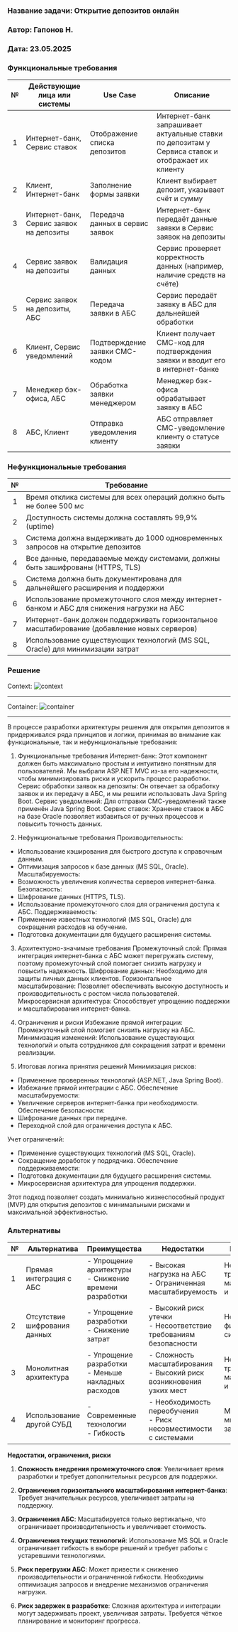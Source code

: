 ### <a name="_b7urdng99y53"></a>**Название задачи: Открытие депозитов онлайн** 
### <a name="_hjk0fkfyohdk"></a>**Автор: Гапонов Н.**
### <a name="_uanumrh8zrui"></a>**Дата: 23.05.2025**
### <a name="_3bfxc9a45514"></a>**Функциональные требования**

| **№** | **Действующие лица или системы**         | **Use Case**                    | **Описание**                                                                                      |
| :---: | ---------------------------------------- | ------------------------------- | ------------------------------------------------------------------------------------------------- |
|   1   | Интернет-банк, Сервис ставок             | Отображение списка депозитов    | Интернет-банк запрашивает актуальные ставки по депозитам у Сервиса ставок и отображает их клиенту |
|   2   | Клиент, Интернет-банк                    | Заполнение формы заявки         | Клиент выбирает депозит, указывает счёт и сумму                                                   |
|   3   | Интернет-банк, Сервис заявок на депозиты | Передача данных в сервис заявок | Интернет-банк передаёт данные заявки в Сервис заявок на депозиты                                  |
|   4   | Сервис заявок на депозиты                | Валидация данных                | Сервис проверяет корректность данных (например, наличие средств на счёте)                         |
|   5   | Сервис заявок на депозиты, АБС           | Передача заявки в АБС           | Сервис передаёт заявку в АБС для дальнейшей обработки                                             |
|   6   | Клиент, Сервис уведомлений               | Подтверждение заявки СМС-кодом  | Клиент получает СМС-код для подтверждения заявки и вводит его в интернет-банке                    |
|   7   | Менеджер бэк-офиса, АБС                  | Обработка заявки менеджером     | Менеджер бэк-офиса обрабатывает заявку в АБС                                                      |
|   8   | АБС, Клиент                              | Отправка уведомления клиенту    | АБС отправляет СМС-уведомление клиенту о статусе заявки                                           |

### <a name="_u8xz25hbrgql"></a>**Нефункциональные требования**

| **№** | **Требование**                                                                               |
| :---: | -------------------------------------------------------------------------------------------- |
|   1   | Время отклика системы для всех операций должно быть не более 500 мс                          |
|   2   | Доступность системы должна составлять 99,9% (uptime)                                         |
|   3   | Система должна выдерживать до 1000 одновременных запросов на открытие депозитов              |
|   4   | Все данные, передаваемые между системами, должны быть зашифрованы (HTTPS, TLS)               |
|   5   | Система должна быть документирована для дальнейшего расширения и поддержки                   |
|   6   | Использование промежуточного слоя между интернет-банком и АБС для снижения нагрузки на АБС   |
|   7   | Интернет-банк должен поддерживать горизонтальное масштабирование (добавление новых серверов) |
|   8   | Использование существующих технологий (MS SQL, Oracle) для минимизации затрат                |


### <a name="_qmphm5d6rvi3"></a>**Решение**

Context: ![context](context.png)

---

Container: ![container](container.png)

---

В процессе разработки архитектуры решения для открытия депозитов я придерживался ряда принципов и логики, принимая во внимание как функциональные, так и нефункциональные требования:

1. Функциональные требования
Интернет-банк: Этот компонент должен быть максимально простым и интуитивно понятным для пользователей. Мы выбрали ASP.NET MVC из-за его надежности, чтобы минимизировать риски и ускорить процесс разработки.
Сервис обработки заявок на депозиты: Он отвечает за обработку заявок и их передачу в АБС, и мы решили использовать Java Spring Boot.
Сервис уведомлений: Для отправки СМС-уведомлений также применён Java Spring Boot.
Сервис ставок: Хранение ставок в АБС на базе Oracle позволяет избавиться от ручных процессов и повысить точность данных.

2. Нефункциональные требования
Производительность:
- Использование кэширования для быстрого доступа к справочным данным.
- Оптимизация запросов к базе данных (MS SQL, Oracle).
Масштабируемость:
- Возможность увеличения количества серверов интернет-банка.
Безопасность:
- Шифрование данных (HTTPS, TLS).
- Использование промежуточного слоя для ограничения доступа к АБС.
Поддерживаемость:
- Применение известных технологий (MS SQL, Oracle) для сокращения расходов на обучение.
- Подготовка документации для будущего расширения системы.

3. Архитектурно-значимые требования
Промежуточный слой: Прямая интеграция интернет-банка с АБС может перегружать систему, поэтому промежуточный слой помогает снизить нагрузку и повысить надежность.
Шифрование данных: Необходимо для защиты личных данных клиентов.
Горизонтальное масштабирование: Позволяет обеспечивать высокую доступность и производительность с ростом числа пользователей.
Микросервисная архитектура: Способствует упрощению поддержки и масштабирования интернет-банка.

4. Ограничения и риски
Избежание прямой интеграции: Промежуточный слой помогает снизить нагрузку на АБС.
Минимизация изменений: Использование существующих технологий и опыта сотрудников для сокращения затрат и времени реализации.

5. Итоговая логика принятия решений
Минимизация рисков:
- Применение проверенных технологий (ASP.NET, Java Spring Boot).
- Избежание прямой интеграции с АБС.
Обеспечение масштабируемости:
- Увеличение серверов интернет-банка при необходимости.
Обеспечение безопасности:
- Шифрование данных при передаче.
- Переходной слой для ограничения доступа к АБС.

Учет ограничений:
- Применение существующих технологий (MS SQL, Oracle).
- Сокращение доработок у подрядчика.
Обеспечение поддерживаемости:
- Подготовка документации для будущего расширения системы.
- Микросервисная архитектура для упрощения поддержки.

Этот подход позволяет создать минимально жизнеспособный продукт (MVP) для открытия депозитов с минимальными рисками и максимальной эффективностью.

### <a name="_bjrr7veeh80c"></a>**Альтернативы**

| №   | Альтернатива                 | Преимущества                                             | Недостатки                                                             | Причина отказа                                             |
| --- | ---------------------------- | -------------------------------------------------------- | ---------------------------------------------------------------------- | ---------------------------------------------------------- |
| 1   | Прямая интеграция с АБС      | - Упрощение архитектуры<br>- Снижение времени разработки | - Высокая нагрузка на АБС<br>- Ограниченная масштабируемость           | Не соответствует требованиям масштабируемости и надёжности |
| 2   | Отсутствие шифрования данных | - Упрощение разработки<br>- Снижение затрат              | - Высокий риск утечки<br>- Несоответствие требованиям безопасности     | Неприемлемо для финансовой системы                         |
| 3   | Монолитная архитектура       | - Упрощение разработки<br>- Меньше накладных расходов    | - Сложность масштабирования<br>- Высокий риск возникновения узких мест | Не соответствует требованиям масштабируемости и поддержки  |
| 4   | Использование другой СУБД    | - Современные технологии<br>- Гибкость                   | - Необходимость переобучения<br>- Риск несовместимости с системами     | MS SQL минимизирует затраты и риски                        |

**Недостатки, ограничения, риски**

1. **Сложность внедрения промежуточного слоя**: Увеличивает время разработки и требует дополнительных ресурсов для поддержки.

2. **Ограничения горизонтального масштабирования интернет-банка**: Требует значительных ресурсов, увеличивает затраты на поддержку.

3. **Ограничения АБС**: Масштабируется только вертикально, что ограничивает производительность и увеличивает стоимость.

4. **Ограничения текущих технологий**: Использование MS SQL и Oracle ограничивает гибкость в выборе решений и требует работы с устаревшими технологиями.

5. **Риск перегрузки АБС**: Может привести к снижению производительности и ограниченной гибкости. Необходимы оптимизация запросов и внедрение механизмов ограничения нагрузки.

6. **Риск задержек в разработке**: Сложная архитектура и интеграции могут задерживать проект, увеличивая затраты. Требуется чёткое планирование и мониторинг прогресса.
